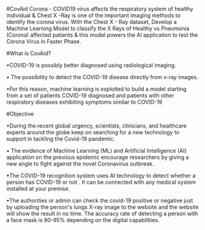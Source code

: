 #CovAid
 Corona - COVID19 virus affects the respiratory system of healthy individual & Chest X -Ray is one of the important imaging methods to identify the corona virus.  With the Chest X - Ray dataset, Develop a Machine Learning Model to classify the X Rays of Healthy vs Pneumonia (Corona) affected patients & this model powers the AI application to test the Corona Virus in Faster Phase.
 
 #What is CovAid?
 
 •COVID-19 is possibly better diagnosed using radiological
imaging.

• The possibility to detect the COVID-19 disease directly from x-ray images.

•For this reason, machine learning is exploited to build a model
starting from a set of patients COVID-19 diagnosed and patients
with other respiratory diseases exhibiting symptoms similar to
COVID-19

#Objective

•During the recent global urgency, scientists, clinicians, and
healthcare experts around the globe keep on searching for
a new technology to support in tackling the Covid-19
pandemic.

• The evidence of Machine Learning (ML) and Artificial
Intelligence (AI) application on the previous epidemic
encourage researchers by giving a new angle to fight
against the novel Coronavirus outbreak.

•The COVID-19 recognition system uses AI technology to
detect whether a person has COVID-19 or not . It can be
connected with any medical system installed at your
premise.

•The authorities or admin can check the covid-19 positive
or negative just by uploading the person's lungs X-ray
image to the website and the website will show the result in
no time. The accuracy rate of detecting a person with a
face mask is 90-95% depending on the digital capabilities.
